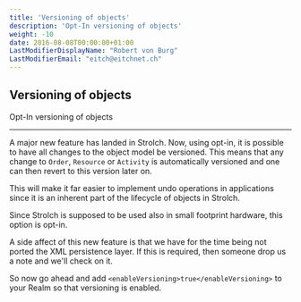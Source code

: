 ```yaml
---
title: 'Versioning of objects'
description: 'Opt-In versioning of objects'
weight: -10
date: 2016-08-08T00:00:00+01:00
LastModifierDisplayName: "Robert von Burg"
LastModifierEmail: "eitch@eitchnet.ch"
---
```


## Versioning of objects

Opt-In versioning of objects

-------

A major new feature has landed in Strolch. Now, using opt-in, it is possible to
have all changes to the object model be versioned. This means that any change to
`Order`, `Resource` or `Activity` is automatically versioned and one can then revert
to this version later on.

This will make it far easier to implement undo operations in applications since
it is an inherent part of the lifecycle of objects in Strolch.

Since Strolch is supposed to be used also in small footprint hardware, this
option is opt-in.

A side affect of this new feature is that we have for the time being not ported
the XML persistence layer. If this is required, then someone drop us a note and
we'll check on it.

So now go ahead and add `<enableVersioning>true</enableVersioning>` to your Realm
so that versioning is enabled.


